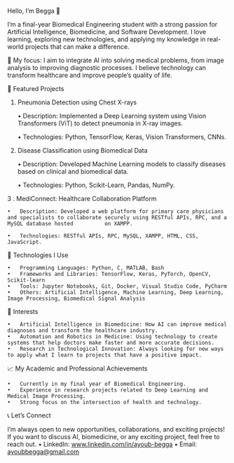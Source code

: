 Hello, I’m Begga 👋

I’m a final-year Biomedical Engineering student with a strong passion for Artificial Intelligence, Biomedicine, and Software Development. I love learning, exploring new technologies, and applying my knowledge in real-world projects that can make a difference.

🔬 My focus: I aim to integrate AI into solving medical problems, from image analysis to improving diagnostic processes. I believe technology can transform healthcare and improve people’s quality of life.

🚀 Featured Projects

1. Pneumonia Detection using Chest X-rays

	•	Description: Implemented a Deep Learning system using Vision Transformers (ViT) to detect pneumonia in X-ray images.

	•	Technologies: Python, TensorFlow, Keras, Vision Transformers, CNNs.


3. Disease Classification using Biomedical Data

	•	Description: Developed Machine Learning models to classify diseases based on clinical and biomedical data.

	•	Technologies: Python, Scikit-Learn, Pandas, NumPy.



3 . MediConnect: Healthcare Collaboration Platform

	•	Description: Developed a web platform for primary care physicians and specialists to collaborate securely using RESTful APIs, RPC, and a MySQL database hosted 			on XAMPP.
 
	•	Technologies: RESTful APIs, RPC, MySQL, XAMPP, HTML, CSS, JavaScript.


🔧 Technologies I Use

	•	Programming Languages: Python, C, MATLAB, Bash
	•	Frameworks and Libraries: TensorFlow, Keras, PyTorch, OpenCV, Scikit-learn
	•	Tools: Jupyter Notebooks, Git, Docker, Visual Studio Code, PyCharm
	•	Others: Artificial Intelligence, Machine Learning, Deep Learning, Image Processing, Biomedical Signal Analysis

🌱 Interests

	•	Artificial Intelligence in Biomedicine: How AI can improve medical diagnoses and transform the healthcare industry.
	•	Automation and Robotics in Medicine: Using technology to create systems that help doctors make faster and more accurate decisions.
	•	Research in Technological Innovation: Always looking for new ways to apply what I learn to projects that have a positive impact.

📈 My Academic and Professional Achievements

	•	Currently in my final year of Biomedical Engineering.
	•	Experience in research projects related to Deep Learning and Medical Image Processing.
	•	Strong focus on the intersection of health and technology.

📞 Let’s Connect

I’m always open to new opportunities, collaborations, and exciting projects! If you want to discuss AI, biomedicine, or any exciting project, feel free to reach out.
	•	LinkedIn: www.linkedin.com/in/ayoub-begga
	•	Email: ayoubbegga@gmail.com
